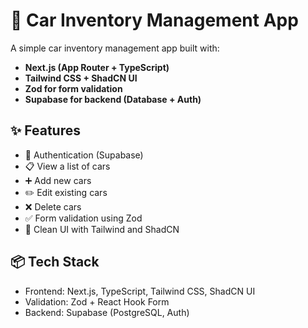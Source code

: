 # 🚗 Car Inventory Management App

A simple car inventory management app built with:

- **Next.js (App Router + TypeScript)**
- **Tailwind CSS + ShadCN UI**
- **Zod for form validation**
- **Supabase for backend (Database + Auth)**

## ✨ Features

- 🔐 Authentication (Supabase)
- 📋 View a list of cars
- ➕ Add new cars
- ✏️ Edit existing cars
- ❌ Delete cars
- ✅ Form validation using Zod
- 🎨 Clean UI with Tailwind and ShadCN

## 📦 Tech Stack

- Frontend: Next.js, TypeScript, Tailwind CSS, ShadCN UI
- Validation: Zod + React Hook Form
- Backend: Supabase (PostgreSQL, Auth)


